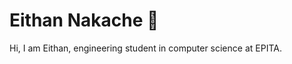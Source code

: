 <a href="https://www.eithannakache.com/"></a>

# Eithan Nakache  👋
 Hi, I am Eithan, engineering student in computer science at EPITA.
